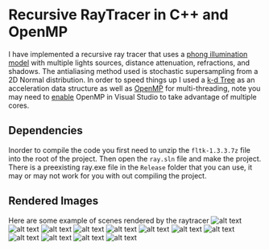 # Recursive RayTracer in C++ and OpenMP

I have implemented a recursive ray tracer that uses a [phong illumination model](https://en.wikipedia.org/wiki/Phong_reflection_model) with multiple lights sources, distance attenuation, refractions, and  shadows. The antialiasing method used is stochastic supersampling from a 2D Normal distribution. In order to speed things up I used a [k-d Tree](https://en.wikipedia.org/wiki/K-d_tree) as an acceleration data structure as well as [OpenMP](https://en.wikipedia.org/wiki/OpenMP) for multi-threading, note you may need to [enable](https://msdn.microsoft.com/en-us/library/fw509c3b.aspx) OpenMP in Visual Studio to take advantage of multiple cores.


## Dependencies
Inorder to compile the code you first need to unzip the `fltk-1.3.3.7z` file into the root of the project. Then open the `ray.sln` file and make the project.  There is a preexisting ray.exe file in the `Release` folder that you can use, it may or may not work for you with out compiling the project.



[image1]: ./Images/balls.png
[image2]: ./Images/balls2.png
[image3]: ./Images/balls3.png
[image4]: ./Images/balls4.png
[image5]: ./Images/balls5.png
[image6]: ./Images/balls6.png
[image7]: ./Images/box.png
[image8]: ./Images/box-cyl.png
[image9]: ./Images/cone.png
[image10]: ./Images/hand.png
[image11]: ./Images/knight.png
[image12]: ./Images/things-inside-things.png

## Rendered Images
Here are some example of scenes rendered by the raytracer
![alt text][image6]
![alt text][image1]
![alt text][image11]
![alt text][image2]
![alt text][image4]
![alt text][image5]
![alt text][image7]
![alt text][image8]
![alt text][image12]
![alt text][image9]
![alt text][image10]
![alt text][image3]

